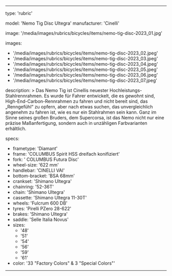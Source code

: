 ---

type: 'rubric'


model: 'Nemo Tig Disc Ultegra'
manufacturer: 'Cinelli'

image: '/media/images/rubrics/bicycles/items/nemo-tig-disc-2023_01.jpg'

images:
  - '/media/images/rubrics/bicycles/items/nemo-tig-disc-2023_02.jpeg'
  - '/media/images/rubrics/bicycles/items/nemo-tig-disc-2023_03.jpeg'
  - '/media/images/rubrics/bicycles/items/nemo-tig-disc-2023_04.jpeg'
  - '/media/images/rubrics/bicycles/items/nemo-tig-disc-2023_05.jpeg'
  - '/media/images/rubrics/bicycles/items/nemo-tig-disc-2023_06.jpeg'
  - '/media/images/rubrics/bicycles/items/nemo-tig-disc-2023_07.jpeg'

description: >
    Das Nemo Tig ist Cinellis neuester Hochleistungs-Stahlrennrahmen. Es wurde für Fahrer entwickelt, die es gewohnt sind, High-End-Carbon-Rennrahmen zu fahren und nicht bereit sind, das „Renngefühl“ zu opfern, aber nach etwas suchen, das unvergleichlich angenehm zu fahren ist, wie es nur ein Stahlrahmen sein kann. Ganz im Sinne seines großen Bruders, dem Supercorsa, ist das Nemo nicht nur eine präzise Maßanfertigung, sondern auch in unzähligen Farbvarianten erhältlich.

specs:
  - frametype: 'Diamant'
  - frame: 'COLUMBUS Spirit HSS dreifach konifiziert'
  - fork: ' COLUMBUS Futura Disc'
  - wheel-size: '622 mm'
  - handlebar: 'CINELLI VAI'
  - bottom-bracket: 'BSA 68mm'
  - crankset: 'Shimano Ultegra'
  - chainring: '52-36T'
  - chain: 'Shimano Ultegra'
  - cassette: 'Shimano Ultegra 11-30T'
  - wheels: 'Fulcrum 600 DB'
  - tyres: 'Pirelli PZero 28-622'
  - brakes: 'Shimano Ultegra'
  - saddle: 'Selle Italia Novus'
  - sizes:
    - '48'
    - '51'
    - '54'
    - '56'
    - '59'
    - '61'
  - color: '33 "Factory Colors" & 3 "Special Colors"'

---